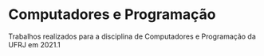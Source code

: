 # Computadores e Programação 
Trabalhos realizados para a disciplina de Computadores e Programação da UFRJ em 2021.1
